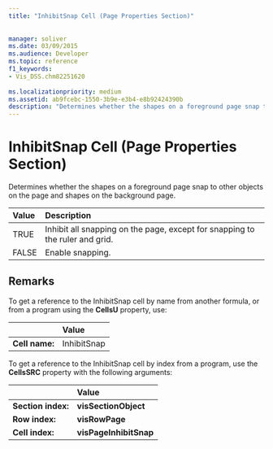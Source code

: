 ```yaml
---
title: "InhibitSnap Cell (Page Properties Section)"
 
 
manager: soliver
ms.date: 03/09/2015
ms.audience: Developer
ms.topic: reference
f1_keywords:
- Vis_DSS.chm82251620
 
ms.localizationpriority: medium
ms.assetid: ab9fcebc-1550-3b9e-e3b4-e8b92424390b
description: "Determines whether the shapes on a foreground page snap to other objects on the page and shapes on the background page."
---
```


# InhibitSnap Cell (Page Properties Section)

Determines whether the shapes on a foreground page snap to other objects on the page and shapes on the background page.
  
|**Value**|**Description**|
|:-----|:-----|
| TRUE  <br/> | Inhibit all snapping on the page, except for snapping to the ruler and grid. |
| FALSE  <br/> | Enable snapping. |
   
## Remarks

To get a reference to the InhibitSnap cell by name from another formula, or from a program using the **CellsU** property, use: 
  
||Value |
|:-----|:-----|
| **Cell name:**  <br/> | InhibitSnap  <br/> |
   
To get a reference to the InhibitSnap cell by index from a program, use the **CellsSRC** property with the following arguments: 
  
||Value |
|:-----|:-----|
| **Section index:**  <br/> |**visSectionObject** <br/> |
| **Row index:**  <br/> |**visRowPage** <br/> |
| **Cell index:**  <br/> |**visPageInhibitSnap** <br/> |
   


